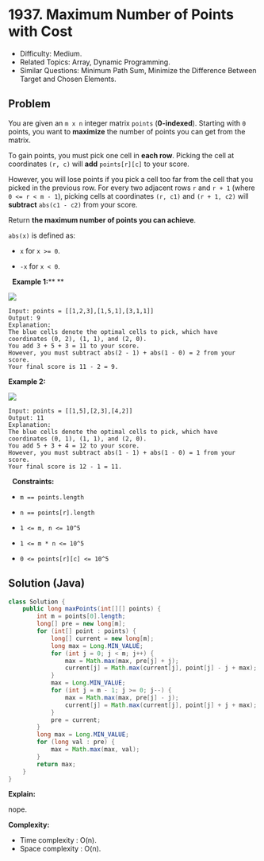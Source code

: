 # 1937. Maximum Number of Points with Cost

- Difficulty: Medium.
- Related Topics: Array, Dynamic Programming.
- Similar Questions: Minimum Path Sum, Minimize the Difference Between Target and Chosen Elements.

## Problem

You are given an ```m x n``` integer matrix ```points``` (**0-indexed**). Starting with ```0``` points, you want to **maximize** the number of points you can get from the matrix.

To gain points, you must pick one cell in **each row**. Picking the cell at coordinates ```(r, c)``` will **add** ```points[r][c]``` to your score.

However, you will lose points if you pick a cell too far from the cell that you picked in the previous row. For every two adjacent rows ```r``` and ```r + 1``` (where ```0 <= r < m - 1```), picking cells at coordinates ```(r, c1)``` and ```(r + 1, c2)``` will **subtract** ```abs(c1 - c2)``` from your score.

Return **the **maximum** number of points you can achieve**.

```abs(x)``` is defined as:


	
- ```x``` for ```x >= 0```.
	
- ```-x``` for ```x < 0```.


 
**Example 1:**** **

![](https://assets.leetcode.com/uploads/2021/07/12/screenshot-2021-07-12-at-13-40-26-diagram-drawio-diagrams-net.png)

```
Input: points = [[1,2,3],[1,5,1],[3,1,1]]
Output: 9
Explanation:
The blue cells denote the optimal cells to pick, which have coordinates (0, 2), (1, 1), and (2, 0).
You add 3 + 5 + 3 = 11 to your score.
However, you must subtract abs(2 - 1) + abs(1 - 0) = 2 from your score.
Your final score is 11 - 2 = 9.
```

**Example 2:**

![](https://assets.leetcode.com/uploads/2021/07/12/screenshot-2021-07-12-at-13-42-14-diagram-drawio-diagrams-net.png)

```
Input: points = [[1,5],[2,3],[4,2]]
Output: 11
Explanation:
The blue cells denote the optimal cells to pick, which have coordinates (0, 1), (1, 1), and (2, 0).
You add 5 + 3 + 4 = 12 to your score.
However, you must subtract abs(1 - 1) + abs(1 - 0) = 1 from your score.
Your final score is 12 - 1 = 11.
```

 
**Constraints:**


	
- ```m == points.length```
	
- ```n == points[r].length```
	
- ```1 <= m, n <= 10^5```
	
- ```1 <= m * n <= 10^5```
	
- ```0 <= points[r][c] <= 10^5```



## Solution (Java)

```java
class Solution {
    public long maxPoints(int[][] points) {
        int m = points[0].length;
        long[] pre = new long[m];
        for (int[] point : points) {
            long[] current = new long[m];
            long max = Long.MIN_VALUE;
            for (int j = 0; j < m; j++) {
                max = Math.max(max, pre[j] + j);
                current[j] = Math.max(current[j], point[j] - j + max);
            }
            max = Long.MIN_VALUE;
            for (int j = m - 1; j >= 0; j--) {
                max = Math.max(max, pre[j] - j);
                current[j] = Math.max(current[j], point[j] + j + max);
            }
            pre = current;
        }
        long max = Long.MIN_VALUE;
        for (long val : pre) {
            max = Math.max(max, val);
        }
        return max;
    }
}
```

**Explain:**

nope.

**Complexity:**

* Time complexity : O(n).
* Space complexity : O(n).
